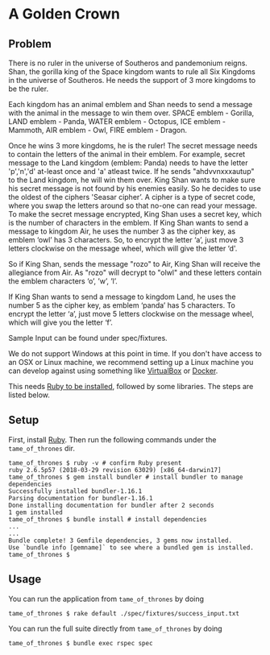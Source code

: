 # A Golden Crown

## Problem
There is no ruler in the universe of Southeros and pandemonium reigns. Shan, the gorilla king of the Space kingdom
wants to rule all Six Kingdoms in the universe of Southeros. He needs the support of 3 more kingdoms to be the ruler.

Each kingdom has an animal emblem and Shan needs to send a message with the animal in the message to win them over.
SPACE emblem - Gorilla, LAND emblem - Panda, WATER emblem - Octopus,
ICE emblem - Mammoth, AIR emblem - Owl, FIRE emblem - Dragon.

Once he wins 3 more kingdoms, he is the ruler! The secret message needs to contain the letters of the animal in their emblem.
For example, secret message to the Land kingdom (emblem: Panda) needs to have the letter 'p','n','d' at-least once and 'a' atleast twice. If he sends "ahdvvnxxxautup" to the Land kingdom, he will win them over.
King Shan wants to make sure his secret message is not found by his enemies easily. So he decides to use the oldest of the
ciphers 'Seasar cipher’. A cipher is a type of secret code, where you swap the letters around so that no-one can read your
message. 
To make the secret message encrypted, King Shan uses a secret key, which is the number of characters in the emblem.
If King Shan wants to send a message to kingdom Air, he uses the number 3 as the cipher key, as emblem ‘owl’ has 3
characters. So, to encrypt the letter ‘a’, just move 3 letters clockwise on the message wheel, which will give the letter ‘d'.

So if King Shan, sends the message "rozo" to Air, King Shan will receive
the allegiance from Air. As "rozo" will decrypt to "olwl" and these letters
contain the emblem characters ‘o’, ’w’, ’l’. 

If King Shan wants to send a message to kingdom Land, he uses the
number 5 as the cipher key, as emblem ‘panda’ has 5 characters. To
encrypt the letter ‘a’, just move 5 letters clockwise on the message
wheel, which will give you the letter ‘f’.

Sample Input can be found under spec/fixtures.

We do not support Windows at this point in time. If you don't have access to an OSX or Linux machine, we recommend setting up a Linux machine you can develop against using something like [VirtualBox](https://www.virtualbox.org/) or [Docker](https://docs.docker.com/docker-for-windows/#test-your-installation).

This needs [Ruby to be installed](https://www.ruby-lang.org/en/documentation/installation/), followed by some libraries. The steps are listed below.

## Setup

First, install [Ruby](https://www.ruby-lang.org/en/documentation/installation/). Then run the following commands under the `tame_of_thrones` dir.

```
tame_of_thrones $ ruby -v # confirm Ruby present
ruby 2.6.5p57 (2018-03-29 revision 63029) [x86_64-darwin17]
tame_of_thrones $ gem install bundler # install bundler to manage dependencies
Successfully installed bundler-1.16.1
Parsing documentation for bundler-1.16.1
Done installing documentation for bundler after 2 seconds
1 gem installed
tame_of_thrones $ bundle install # install dependencies
...
...
Bundle complete! 3 Gemfile dependencies, 3 gems now installed.
Use `bundle info [gemname]` to see where a bundled gem is installed.
tame_of_thrones $ 

```

## Usage

You can run the application from `tame_of_thrones` by doing
```
tame_of_thrones $ rake default ./spec/fixtures/success_input.txt
```

You can run the full suite directly from `tame_of_thrones` by doing
```
tame_of_thrones $ bundle exec rspec spec
```
